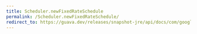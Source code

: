 ```yaml
---
title: Scheduler.newFixedRateSchedule
permalink: /Scheduler.newFixedRateSchedule/
redirect_to: https://guava.dev/releases/snapshot-jre/api/docs/com/google/common/util/concurrent/AbstractScheduledService.Scheduler.html#newFixedRateSchedule-java.time.Duration-java.time.Duration-
---
```

